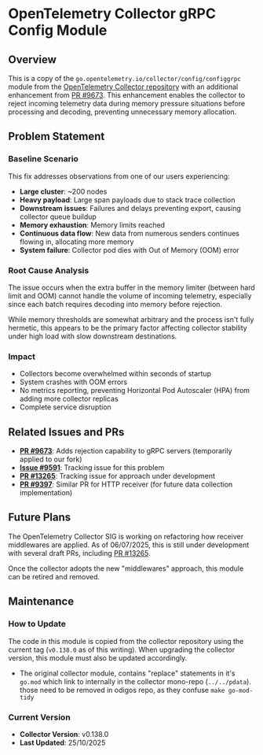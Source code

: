 # OpenTelemetry Collector gRPC Config Module

## Overview

This is a copy of the `go.opentelemetry.io/collector/config/configgrpc` module from the [OpenTelemetry Collector repository](https://github.com/open-telemetry/opentelemetry-collector/tree/main/config/configgrpc) with an additional enhancement from [PR #9673](https://github.com/open-telemetry/opentelemetry-collector/pull/9673). This enhancement enables the collector to reject incoming telemetry data during memory pressure situations before processing and decoding, preventing unnecessary memory allocation.

## Problem Statement

### Baseline Scenario

This fix addresses observations from one of our users experiencing:

- **Large cluster**: ~200 nodes
- **Heavy payload**: Large span payloads due to stack trace collection
- **Downstream issues**: Failures and delays preventing export, causing collector queue buildup
- **Memory exhaustion**: Memory limits reached
- **Continuous data flow**: New data from numerous senders continues flowing in, allocating more memory
- **System failure**: Collector pod dies with Out of Memory (OOM) error

### Root Cause Analysis

The issue occurs when the extra buffer in the memory limiter (between hard limit and OOM) cannot handle the volume of incoming telemetry, especially since each batch requires decoding into memory before rejection.

While memory thresholds are somewhat arbitrary and the process isn't fully hermetic, this appears to be the primary factor affecting collector stability under high load with slow downstream destinations.

### Impact

- Collectors become overwhelmed within seconds of startup
- System crashes with OOM errors
- No metrics reporting, preventing Horizontal Pod Autoscaler (HPA) from adding more collector replicas
- Complete service disruption

## Related Issues and PRs

- **[PR #9673](https://github.com/open-telemetry/opentelemetry-collector/pull/9673)**: Adds rejection capability to gRPC servers (temporarily applied to our fork)
- **[Issue #9591](https://github.com/open-telemetry/opentelemetry-collector/issues/9591)**: Tracking issue for this problem
- **[PR #13265](https://github.com/open-telemetry/opentelemetry-collector/pull/13265)**: Tracking issue for approach under development
- **[PR #9397](https://github.com/open-telemetry/opentelemetry-collector/pull/9397)**: Similar PR for HTTP receiver (for future data collection implementation)

## Future Plans

The OpenTelemetry Collector SIG is working on refactoring how receiver middlewares are applied. As of 06/07/2025, this is still under development with several draft PRs, including [PR #13265](https://github.com/open-telemetry/opentelemetry-collector/pull/13265).

Once the collector adopts the new "middlewares" approach, this module can be retired and removed.

## Maintenance

### How to Update

The code in this module is copied from the collector repository using the current tag (`v0.138.0` as of this writing). When upgrading the collector version, this module must also be updated accordingly.

- The original collector module, contains "replace" statements in it's `go.mod` which link to internally in the collector mono-repo (`../../pdata`). those need to be removed in odigos repo, as they confuse `make go-mod-tidy`

### Current Version

- **Collector Version**: v0.138.0
- **Last Updated**: 25/10/2025

